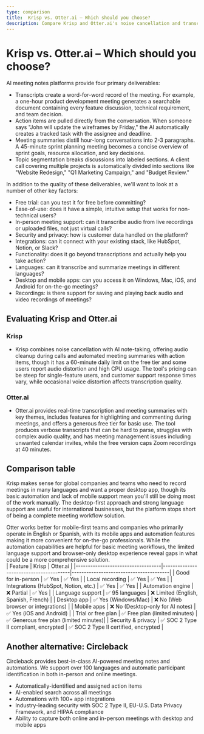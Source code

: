 ```yaml
---
type: comparison
title:  Krisp vs. Otter.ai – Which should you choose?
description: Compare Krisp and Otter.ai's noise cancellation and transcription features, plus discover Circleback as an alternative solution for your audio needs.
---
```


# Krisp vs. Otter.ai – Which should you choose?  
AI meeting notes platforms provide four primary deliverables:  
  
* Transcripts create a word-for-word record of the meeting. For example, a one-hour product development meeting generates a searchable document containing every feature discussion, technical requirement, and team decision.  
* Action items are pulled directly from the conversation. When someone says "John will update the wireframes by Friday," the AI automatically creates a tracked task with the assignee and deadline.  
* Meeting summaries distill hour-long conversations into 2-3 paragraphs. A 45-minute sprint planning meeting becomes a concise overview of sprint goals, resource allocation, and key decisions.  
* Topic segmentation breaks discussions into labeled sections. A client call covering multiple projects is automatically divided into sections like "Website Redesign," "Q1 Marketing Campaign," and "Budget Review."  
  
In addition to the quality of these deliverables, we'll want to look at a number of other key factors:  
  
* Free trial: can you test it for free before committing?  
* Ease-of-use: does it have a simple, intuitive setup that works for non-technical users?  
* In-person meeting support: can it transcribe audio from live recordings or uploaded files, not just virtual calls?  
* Security and privacy: how is customer data handled on the platform?  
* Integrations: can it connect with your existing stack, like HubSpot, Notion, or Slack?  
* Functionality: does it go beyond transcriptions and actually help you take action?  
* Languages: can it transcribe and summarize meetings in different languages?  
* Desktop and mobile apps: can you access it on Windows, Mac, iOS, and Android for on-the-go meetings?  
* Recordings: is there support for saving and playing back audio and video recordings of meetings?    
## Evaluating Krisp and Otter.ai  
### Krisp
* Krisp combines noise cancellation with AI note-taking, offering audio cleanup during calls and automated meeting summaries with action items, though it has a 60-minute daily limit on the free tier and some users report audio distortion and high CPU usage. The tool's pricing can be steep for single-feature users, and customer support response times vary, while occasional voice distortion affects transcription quality.

### Otter.ai
* Otter.ai provides real-time transcription and meeting summaries with key themes, includes features for highlighting and commenting during meetings, and offers a generous free tier for basic use. The tool produces verbose transcripts that can be hard to parse, struggles with complex audio quality, and has meeting management issues including unwanted calendar invites, while the free version caps Zoom recordings at 40 minutes.  
## Comparison table    
Krisp makes sense for global companies and teams who need to record meetings in many languages and want a proper desktop app, though its basic automation and lack of mobile support mean you'll still be doing most of the work manually. The desktop-first approach and strong language support are useful for international businesses, but the platform stops short of being a complete meeting workflow solution.

Otter works better for mobile-first teams and companies who primarily operate in English or Spanish, with its mobile apps and automation features making it more convenient for on-the-go professionals. While the automation capabilities are helpful for basic meeting workflows, the limited language support and browser-only desktop experience reveal gaps in what could be a more comprehensive solution.  
| Feature                           | Krisp                                  | Otter.ai                               |
|-----------------------------------|----------------------------------------|----------------------------------------|
| Good for in-person                | ✅ Yes                                 | ✅ Yes                                 |
| Local recording                   | ✅ Yes                                 | ✅ Yes                                 |
| Integrations (HubSpot, Notion, etc.) | ✅ Yes                               | ✅ Yes                                 |
| Automation engine                 | ❌ Partial                             | ✅ Yes                                 |
| Language support                  | ✅ 95 languages                        | ❌ Limited (English, Spanish, French)  |
| Desktop app                       | ✅ Yes (Windows/Mac)                   | ❌ No (Web browser or integrations)   |
| Mobile apps                       | ❌ No (Desktop-only for AI notes)      | ✅ Yes (iOS and Android)              |
| Trial or free plan                | ✅ Free plan (limited minutes)         | ✅ Generous free plan (limited minutes)|
| Security & privacy                | ✅ SOC 2 Type II compliant, encrypted  | ✅ SOC 2 Type II certified, encrypted  |  
## Another alternative: Circleback  
Circleback provides best-in-class AI-powered meeting notes and automations. We support over 100 languages and automatic participant identification in both in-person and online meetings.  
  
* Automatically-identified and assigned action items  
* AI-enabled search across all meetings  
* Automations with 100+ app integrations  
* Industry-leading security with SOC 2 Type II, EU-U.S. Data Privacy Framework, and HIPAA compliance  
* Ability to capture both online and in-person meetings with desktop and mobile apps  